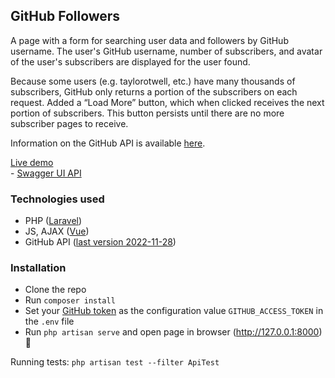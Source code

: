 ## GitHub Followers 

A page with a form for searching user data and followers by GitHub username. 
The user's GitHub username, number of subscribers, and avatar of the user's subscribers are displayed for the user found.

Because some users (e.g. taylorotwell, etc.) have many thousands of subscribers, GitHub only returns a portion of the subscribers on each request. Added a “Load More” button, which when clicked receives the next portion of subscribers. This button persists until there are no more subscriber pages to receive.

Information on the GitHub API is available [here](https://docs.github.com/en/rest?apiVersion=2022-11-28).

[Live demo](http://178.128.150.192)  
    - [Swagger UI API](http://178.128.150.192/swagger/)

### Technologies used
- PHP ([Laravel](https://github.com/laravel/laravel))
- JS, AJAX ([Vue](https://github.com/vuejs/vue))
- GitHub API ([last version 2022-11-28](https://docs.github.com/en/rest?apiVersion=2022-11-28))


### Installation
- Clone the repo
- Run ```composer install```<!--- Run ```php -r "file_exists('.env') || copy('.env.example', '.env');"```-->
- Set your [GitHub token](https://docs.github.com/en/authentication/keeping-your-account-and-data-secure/managing-your-personal-access-tokens#creating-a-fine-grained-personal-access-token) as the configuration value ```GITHUB_ACCESS_TOKEN``` in the ```.env``` file
- Run ```php artisan serve``` and open page in browser (http://127.0.0.1:8000) 🎉

Running tests: ```php artisan test --filter ApiTest```
